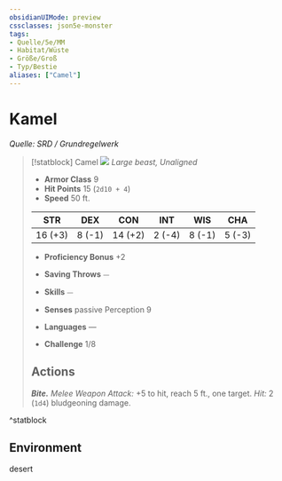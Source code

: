 ```yaml
---
obsidianUIMode: preview
cssclasses: json5e-monster
tags:
- Quelle/5e/MM
- Habitat/Wüste
- Größe/Groß
- Typ/Bestie
aliases: ["Camel"]
---
```

# Kamel
*Quelle: SRD / Grundregelwerk*

> [!statblock] Camel
> ![](compendium/bestiary/beast/token/camel.png#token)
> *Large beast, Unaligned*
> 
> - **Armor Class** 9 
> - **Hit Points** 15 (`2d10 + 4`)
> - **Speed** 50 ft.
> 
> |STR|DEX|CON|INT|WIS|CHA|
> |:---:|:---:|:---:|:---:|:---:|:---:|
> |16 (+3)| 8 (-1)|14 (+2)| 2 (-4)| 8 (-1)| 5 (-3)|
> 
> - **Proficiency Bonus** +2
> - **Saving Throws** ⏤
> - **Skills** ⏤
> - **Senses** passive Perception 9
> 
> - **Languages** —
> - **Challenge** 1/8
> 
> ## Actions
> 
> ***Bite.*** *Melee Weapon Attack:* +5 to hit, reach 5 ft., one target. *Hit:* 2 (`1d4`) bludgeoning damage.

^statblock

## Environment

desert
